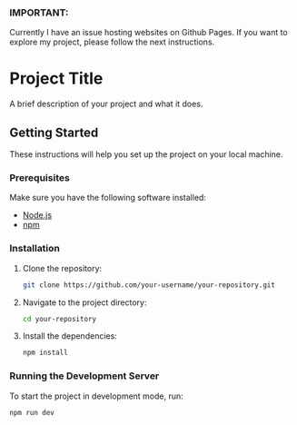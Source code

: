 ### IMPORTANT: 
Currently I have an issue hosting websites on Github Pages. If you want to explore my project, please follow the next instructions.

# Project Title

A brief description of your project and what it does.

## Getting Started

These instructions will help you set up the project on your local machine.

### Prerequisites

Make sure you have the following software installed:

- [Node.js](https://nodejs.org/)
- [npm](https://www.npmjs.com/)

### Installation

1. Clone the repository:

    ```bash
    git clone https://github.com/your-username/your-repository.git
    ```

2. Navigate to the project directory:

    ```bash
    cd your-repository
    ```

3. Install the dependencies:

    ```bash
    npm install
    ```

### Running the Development Server

To start the project in development mode, run:

```bash
npm run dev
